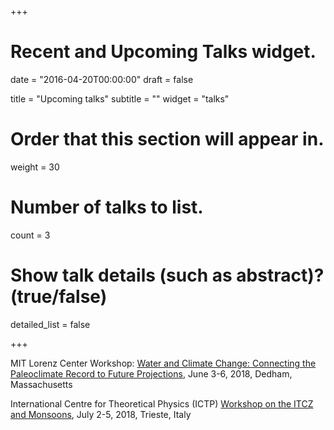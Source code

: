 +++
# Recent and Upcoming Talks widget.

date = "2016-04-20T00:00:00"
draft = false

title = "Upcoming talks"
subtitle = ""
widget = "talks"

# Order that this section will appear in.
weight = 30

# Number of talks to list.
count = 3 

# Show talk details (such as abstract)? (true/false)
detailed_list = false

+++

MIT Lorenz Center Workshop: [Water and Climate Change: Connecting the Paleoclimate Record to Future Projections](http://lorenz.scripts.mit.edu/wp/2017/11/28/workshop-water-and-climate/), June 3-6, 2018, Dedham, Massachusetts

International Centre for Theoretical Physics (ICTP) [Workshop on the ITCZ and Monsoons](http://indico.ictp.it/event/8457/), July 2-5, 2018, Trieste, Italy 
 
